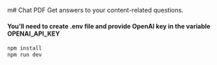 m# Chat PDF
Get answers to your content-related questions.

#### You'll need to create .env file and provide OpenAI key in the variable OPENAI_API_KEY

```bash
npm install
npm run dev
```

